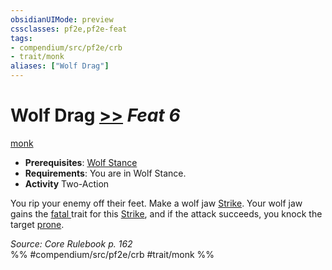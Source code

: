 ```yaml
---
obsidianUIMode: preview
cssclasses: pf2e,pf2e-feat
tags:
- compendium/src/pf2e/crb
- trait/monk
aliases: ["Wolf Drag"]
---
```

# Wolf Drag  [>>](rules/core-rulebook/chapter-9-playing-the-game.md#Actions "Two-Action") *Feat 6*  
[monk](rules/traits/monk.md "Monk Class Trait")  

- **Prerequisites**: [Wolf Stance](compendium/feats/wolf-stance.md)
- **Requirements**: You are in Wolf Stance.
- **Activity** Two-Action

You rip your enemy off their feet. Make a wolf jaw [Strike](rules/actions/strike.md). Your wolf jaw gains the [fatal <d12>](rules/traits/fatal-d12.md "Fatal Weapon Trait") trait for this [Strike](rules/actions/strike.md), and if the attack succeeds, you knock the target [prone](rules/conditions.md#Prone).

*Source: Core Rulebook p. 162*  
%% #compendium/src/pf2e/crb #trait/monk %%